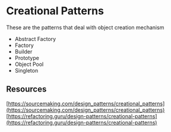 # Creational Patterns

These are the patterns that deal with object creation mechanism
- Abstract Factory
- Factory
- Builder
- Prototype
- Object Pool
- Singleton

## Resources
[https://sourcemaking.com/design_patterns/creational_patterns](https://sourcemaking.com/design_patterns/creational_patterns)
[https://refactoring.guru/design-patterns/creational-patterns](https://refactoring.guru/design-patterns/creational-patterns)
